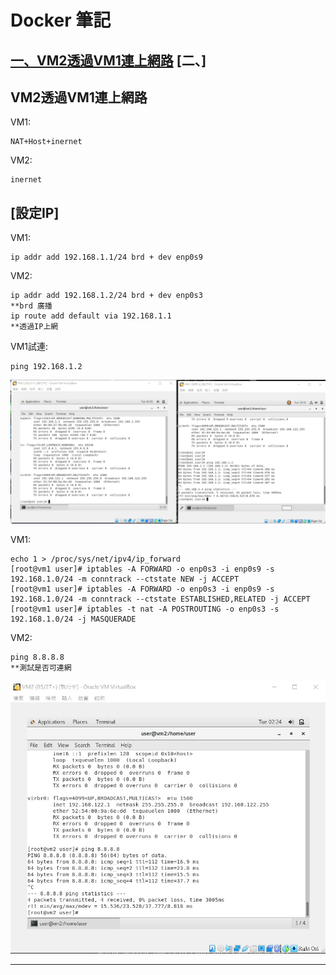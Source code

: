 # Docker 筆記

[一、VM2透過VM1連上網路](#VM2透過VM1連上網路)
[二、]
---




## VM2透過VM1連上網路

VM1:

    NAT+Host+inernet


VM2:

    inernet


## [設定IP]

VM1:


    ip addr add 192.168.1.1/24 brd + dev enp0s9



VM2:
    
    ip addr add 192.168.1.2/24 brd + dev enp0s3
    **brd 廣播
    ip route add default via 192.168.1.1
    **透過IP上網

VM1試連:

    ping 192.168.1.2

![im](https://github.com/TKTim/Docker-/blob/master/Picture/01.jpg)


VM1:

    echo 1 > /proc/sys/net/ipv4/ip_forward
    [root@vm1 user]# iptables -A FORWARD -o enp0s3 -i enp0s9 -s 192.168.1.0/24 -m conntrack --ctstate NEW -j ACCEPT
    [root@vm1 user]# iptables -A FORWARD -o enp0s3 -i enp0s9 -s 192.168.1.0/24 -m conntrack --ctstate ESTABLISHED,RELATED -j ACCEPT
    [root@vm1 user]# iptables -t nat -A POSTROUTING -o enp0s3 -s 192.168.1.0/24 -j MASQUERADE

VM2:

    ping 8.8.8.8
    **測試是否可連網
![im](https://github.com/TKTim/Docker-/blob/master/Picture/02.jpg)

---







